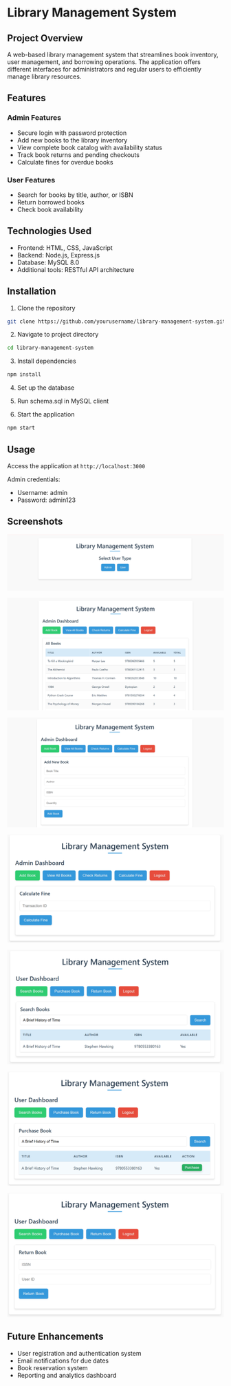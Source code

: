 # Library Management System

## Project Overview
A web-based library management system that streamlines book inventory, user management, and borrowing operations. The application offers different interfaces for administrators and regular users to efficiently manage library resources.

## Features

### Admin Features
- Secure login with password protection
- Add new books to the library inventory
- View complete book catalog with availability status
- Track book returns and pending checkouts
- Calculate fines for overdue books

### User Features
- Search for books by title, author, or ISBN
- Return borrowed books
- Check book availability

## Technologies Used
- Frontend: HTML, CSS, JavaScript
- Backend: Node.js, Express.js
- Database: MySQL 8.0
- Additional tools: RESTful API architecture

## Installation


1. Clone the repository
```bash
git clone https://github.com/yourusername/library-management-system.git
```

2. Navigate to project directory
```bash
cd library-management-system
```

3. Install dependencies
```bash
npm install
```

4. Set up the database

5. Run schema.sql in MySQL client

6. Start the application
```bash
npm start
```

## Usage
Access the application at `http://localhost:3000`

Admin credentials:
- Username: admin
- Password: admin123

## Screenshots

![1](public/css/1.png)

![2](public/css/2.png)

![3](public/css/3.png)

![4](public/css/4.png)

![5](public/css/5.png)

![6](public/css/6.png)

![7](public/css/7.png)


## Future Enhancements
- User registration and authentication system
- Email notifications for due dates
- Book reservation system
- Reporting and analytics dashboard


